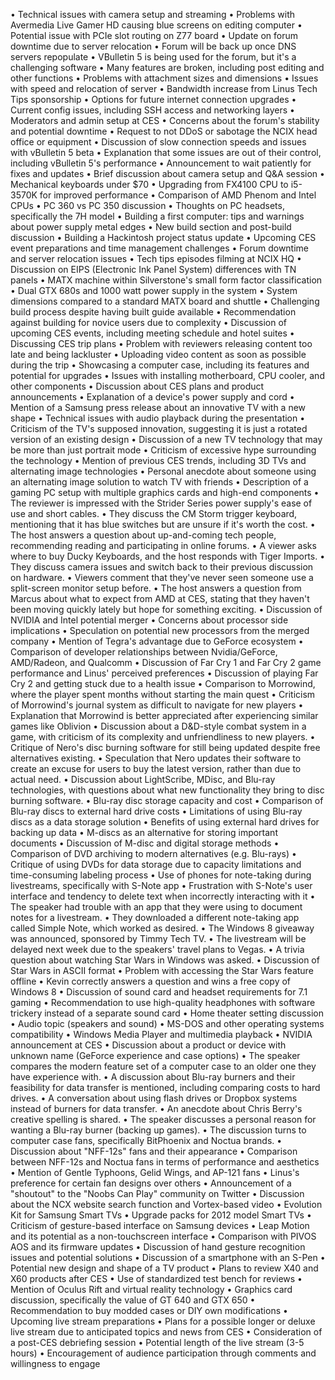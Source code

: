 • Technical issues with camera setup and streaming
• Problems with Avermedia Live Gamer HD causing blue screens on editing computer
• Potential issue with PCIe slot routing on Z77 board
• Update on forum downtime due to server relocation
• Forum will be back up once DNS servers repopulate
• VBulletin 5 is being used for the forum, but it's a challenging software
• Many features are broken, including post editing and other functions
• Problems with attachment sizes and dimensions
• Issues with speed and relocation of server
• Bandwidth increase from Linus Tech Tips sponsorship
• Options for future internet connection upgrades
• Current config issues, including SSH access and networking layers
• Moderators and admin setup at CES
• Concerns about the forum's stability and potential downtime
• Request to not DDoS or sabotage the NCIX head office or equipment
• Discussion of slow connection speeds and issues with vBulletin 5 beta
• Explanation that some issues are out of their control, including vBulletin 5's performance
• Announcement to wait patiently for fixes and updates
• Brief discussion about camera setup and Q&A session
• Mechanical keyboards under $70
• Upgrading from FX4100 CPU to i5-3570K for improved performance
• Comparison of AMD Phenom and Intel CPUs
• PC 360 vs PC 350 discussion
• Thoughts on PC headsets, specifically the 7H model
• Building a first computer: tips and warnings about power supply metal edges
• New build section and post-build discussion
• Building a Hackintosh project status update
• Upcoming CES event preparations and time management challenges
• Forum downtime and server relocation issues
• Tech tips episodes filming at NCIX HQ
• Discussion on EIPS (Electronic Ink Panel System) differences with TN panels
• MATX machine within Silverstone's small form factor classification
• Dual GTX 680s and 1000 watt power supply in the system
• System dimensions compared to a standard MATX board and shuttle
• Challenging build process despite having built guide available
• Recommendation against building for novice users due to complexity
• Discussion of upcoming CES events, including meeting schedule and hotel suites
• Discussing CES trip plans
• Problem with reviewers releasing content too late and being lackluster
• Uploading video content as soon as possible during the trip
• Showcasing a computer case, including its features and potential for upgrades
• Issues with installing motherboard, CPU cooler, and other components
• Discussion about CES plans and product announcements
• Explanation of a device's power supply and cord
• Mention of a Samsung press release about an innovative TV with a new shape
• Technical issues with audio playback during the presentation
• Criticism of the TV's supposed innovation, suggesting it is just a rotated version of an existing design
• Discussion of a new TV technology that may be more than just portrait mode
• Criticism of excessive hype surrounding the technology
• Mention of previous CES trends, including 3D TVs and alternating image technologies
• Personal anecdote about someone using an alternating image solution to watch TV with friends
• Description of a gaming PC setup with multiple graphics cards and high-end components
• The reviewer is impressed with the Strider Series power supply's ease of use and short cables.
• They discuss the CM Storm trigger keyboard, mentioning that it has blue switches but are unsure if it's worth the cost.
• The host answers a question about up-and-coming tech people, recommending reading and participating in online forums.
• A viewer asks where to buy Ducky Keyboards, and the host responds with Tiger Imports.
• They discuss camera issues and switch back to their previous discussion on hardware.
• Viewers comment that they've never seen someone use a split-screen monitor setup before.
• The host answers a question from Marcus about what to expect from AMD at CES, stating that they haven't been moving quickly lately but hope for something exciting.
• Discussion of NVIDIA and Intel potential merger
• Concerns about processor side implications
• Speculation on potential new processors from the merged company
• Mention of Tegra's advantage due to GeForce ecosystem
• Comparison of developer relationships between Nvidia/GeForce, AMD/Radeon, and Qualcomm
• Discussion of Far Cry 1 and Far Cry 2 game performance and Linus' perceived preferences
• Discussion of playing Far Cry 2 and getting stuck due to a health issue
• Comparison to Morrowind, where the player spent months without starting the main quest
• Criticism of Morrowind's journal system as difficult to navigate for new players
• Explanation that Morrowind is better appreciated after experiencing similar games like Oblivion
• Discussion about a D&D-style combat system in a game, with criticism of its complexity and unfriendliness to new players.
• Critique of Nero's disc burning software for still being updated despite free alternatives existing.
• Speculation that Nero updates their software to create an excuse for users to buy the latest version, rather than due to actual need.
• Discussion about LightScribe, MDisc, and Blu-ray technologies, with questions about what new functionality they bring to disc burning software.
• Blu-ray disc storage capacity and cost
• Comparison of Blu-ray discs to external hard drive costs
• Limitations of using Blu-ray discs as a data storage solution
• Benefits of using external hard drives for backing up data
• M-discs as an alternative for storing important documents
• Discussion of M-disc and digital storage methods
• Comparison of DVD archiving to modern alternatives (e.g. Blu-rays)
• Critique of using DVDs for data storage due to capacity limitations and time-consuming labeling process
• Use of phones for note-taking during livestreams, specifically with S-Note app
• Frustration with S-Note's user interface and tendency to delete text when incorrectly interacting with it
• The speaker had trouble with an app that they were using to document notes for a livestream.
• They downloaded a different note-taking app called Simple Note, which worked as desired.
• The Windows 8 giveaway was announced, sponsored by Timmy Tech TV.
• The livestream will be delayed next week due to the speakers' travel plans to Vegas.
• A trivia question about watching Star Wars in Windows was asked.
• Discussion of Star Wars in ASCII format
• Problem with accessing the Star Wars feature offline
• Kevin correctly answers a question and wins a free copy of Windows 8
• Discussion of sound card and headset requirements for 7.1 gaming
• Recommendation to use high-quality headphones with software trickery instead of a separate sound card
• Home theater setting discussion
• Audio topic (speakers and sound)
• MS-DOS and other operating systems compatibility
• Windows Media Player and multimedia playback
• NVIDIA announcement at CES
• Discussion about a product or device with unknown name (GeForce experience and case options)
• The speaker compares the modern feature set of a computer case to an older one they have experience with.
• A discussion about Blu-ray burners and their feasibility for data transfer is mentioned, including comparing costs to hard drives.
• A conversation about using flash drives or Dropbox systems instead of burners for data transfer.
• An anecdote about Chris Berry's creative spelling is shared.
• The speaker discusses a personal reason for wanting a Blu-ray burner (backing up games).
• The discussion turns to computer case fans, specifically BitPhoenix and Noctua brands.
• Discussion about "NFF-12s" fans and their appearance
• Comparison between NFF-12s and Noctua fans in terms of performance and aesthetics
• Mention of Gentle Typhoons, Gelid Wings, and AP-121 fans
• Linus's preference for certain fan designs over others
• Announcement of a "shoutout" to the "Noobs Can Play" community on Twitter
• Discussion about the NCX website search function and Vortex-based video
• Evolution Kit for Samsung Smart TVs
• Upgrade packs for 2012 model Smart TVs
• Criticism of gesture-based interface on Samsung devices
• Leap Motion and its potential as a non-touchscreen interface
• Comparison with PIVOS AOS and its firmware updates
• Discussion of hand gesture recognition issues and potential solutions
• Discussion of a smartphone with an S-Pen
• Potential new design and shape of a TV product
• Plans to review X40 and X60 products after CES
• Use of standardized test bench for reviews
• Mention of Oculus Rift and virtual reality technology
• Graphics card discussion, specifically the value of GT 640 and GTX 650
• Recommendation to buy modded cases or DIY own modifications
• Upcoming live stream preparations
• Plans for a possible longer or deluxe live stream due to anticipated topics and news from CES
• Consideration of a post-CES debriefing session
• Potential length of the live stream (3-5 hours)
• Encouragement of audience participation through comments and willingness to engage